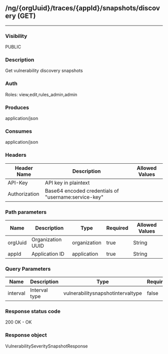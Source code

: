 ## /ng/{orgUuid}/traces/{appId}/snapshots/discovery (GET)
---
### Visibility
PUBLIC
### Description
Get vulnerability discovery snapshots
### Auth
Roles: view,edit,rules_admin,admin
### Produces
application/json
### Consumes
application/json
### Headers
| Header Name | Description | Allowed Values |
| ----------- | ----------- | ----------- |
| API-Key | API key in plaintext |  |
| Authorization | Base64 encoded credentials of &quot;username:service-key&quot; |  |
### Path parameters
| Name | Description | Type | Required | Allowed Values |
| ----------- | ----------- | ----------- | ----------- | ----------- |
| orgUuid | Organization UUID | organization | true | String |
| appId | Application ID | application | true | String |
### Query Parameters
| Name | Description | Type | Required | Allowed Values |
| ----------- | ----------- | ----------- | ----------- | ----------- |
| interval | Interval type | vulnerabilitysnapshotintervaltype | false | VulnerabilitySnapshotIntervalType |
### Response status code
200 OK - OK
### Response object
VulnerabilitySeveritySnapshotResponse
